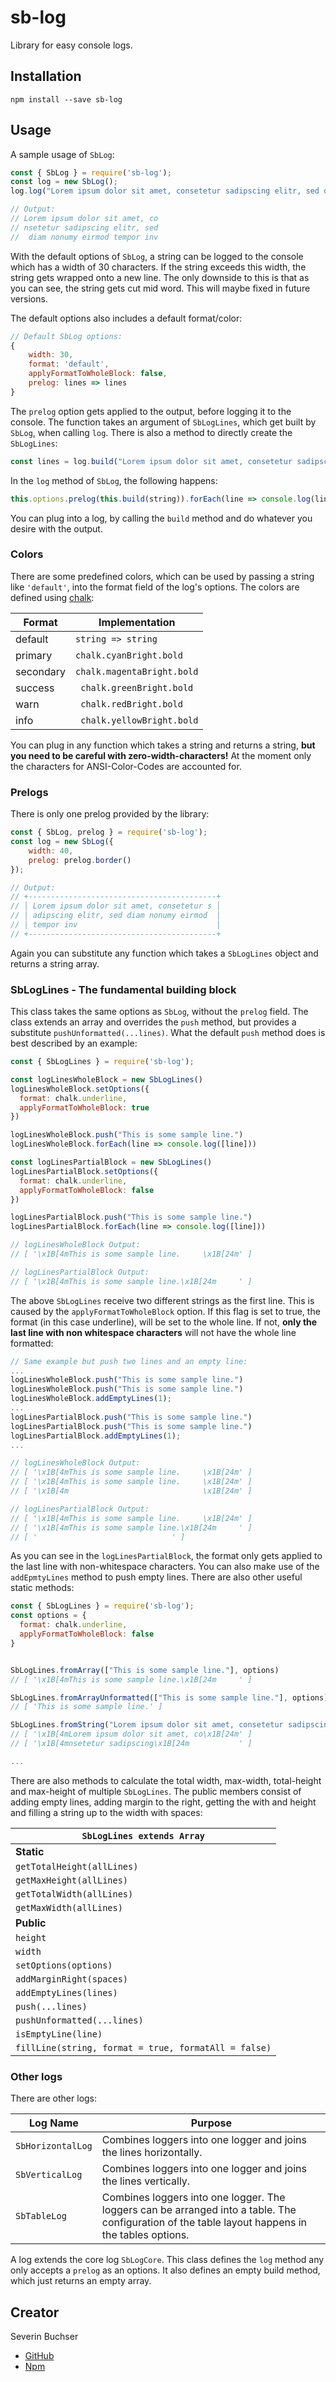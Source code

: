 # sb-log

Library for easy console logs.

## Installation

```
npm install --save sb-log
```

## Usage

A sample usage of `SbLog`:

```js
const { SbLog } = require('sb-log');
const log = new SbLog();
log.log("Lorem ipsum dolor sit amet, consetetur sadipscing elitr, sed diam nonumy eirmod tempor inv");

// Output:
// Lorem ipsum dolor sit amet, co
// nsetetur sadipscing elitr, sed
//  diam nonumy eirmod tempor inv
```

With the default options of `SbLog`, a string can be logged to the console which has a width of 30 characters. If the string exceeds this width, the string gets wrapped onto a new line. The only downside to this is that as you can see, the string gets cut mid word. This will maybe fixed in future versions. 

The default options also includes a default format/color:

```js
// Default SbLog options:
{
	width: 30,
	format: 'default',
	applyFormatToWholeBlock: false,
	prelog: lines => lines
}
```

The `prelog` option gets applied to the output, before logging it to the console. The function takes an argument of `SbLogLines`, which get built by `SbLog`, when calling `log`. There is also a method to directly create the `SbLogLines`:

```js
const lines = log.build("Lorem ipsum dolor sit amet, consetetur sadipscing elitr, sed diam nonumy eirmod tempor inv");
```

In the `log` method of `SbLog`, the following happens:

```js
this.options.prelog(this.build(string)).forEach(line => console.log(line))
```

You can plug into a log, by calling the `build` method and do whatever you desire with the output.

### Colors

There are some predefined colors, which can be used by passing a string like `'default'`, into the format field of the log's options. The colors are defined using  [chalk](https://www.npmjs.com/package/chalk):

| Format    | Implementation             |
| --------- | -------------------------- |
| default   | `string => string`         |
| primary   | `chalk.cyanBright.bold`    |
| secondary | `chalk.magentaBright.bold` |
| success   | ` chalk.greenBright.bold`  |
| warn      | ` chalk.redBright.bold`    |
| info      | ` chalk.yellowBright.bold` |

You can plug in any function which takes a string and returns a string, **but you need to be careful with zero-width-characters!** At the moment only the characters for ANSI-Color-Codes are accounted for.

### Prelogs

There is only one prelog provided by the library:

```js
const { SbLog, prelog } = require('sb-log');
const log = new SbLog({
	width: 40,
	prelog: prelog.border()
});

// Output:
// +------------------------------------------+
// │ Lorem ipsum dolor sit amet, consetetur s │
// │ adipscing elitr, sed diam nonumy eirmod  │
// │ tempor inv                               │
// +------------------------------------------+
```

Again you can substitute any function which takes a `SbLogLines` object and returns a string array.

### SbLogLines - The fundamental building block

This class takes the same options as `SbLog`, without the `prelog` field. The class extends an array and overrides the `push` method, but provides a substitute `pushUnformatted(...lines)`. What the default `push` method does is best described by an example:

```js
const { SbLogLines } = require('sb-log');

const logLinesWholeBlock = new SbLogLines()
logLinesWholeBlock.setOptions({
  format: chalk.underline,
  applyFormatToWholeBlock: true
})

logLinesWholeBlock.push("This is some sample line.")
logLinesWholeBlock.forEach(line => console.log([line]))

const logLinesPartialBlock = new SbLogLines()
logLinesPartialBlock.setOptions({
  format: chalk.underline,
  applyFormatToWholeBlock: false
})

logLinesPartialBlock.push("This is some sample line.")
logLinesPartialBlock.forEach(line => console.log([line]))

// logLinesWholeBlock Output:
// [ '\x1B[4mThis is some sample line.     \x1B[24m' ]

// logLinesPartialBlock Output:
// [ '\x1B[4mThis is some sample line.\x1B[24m     ' ]
```

The above `SbLogLines` receive two different strings as the first line. This is caused by the `applyFormatToWholeBlock` option. If this flag is set to true, the format (in this case underline), will be set to the whole line. If not, **only the last line with non whitespace characters** will not have the whole line formatted:

 ```js
// Same example but push two lines and an empty line:
...
logLinesWholeBlock.push("This is some sample line.")
logLinesWholeBlock.push("This is some sample line.")
logLinesWholeBlock.addEmptyLines(1);
...
logLinesPartialBlock.push("This is some sample line.")
logLinesPartialBlock.push("This is some sample line.")
logLinesPartialBlock.addEmptyLines(1);
...

// logLinesWholeBlock Output:
// [ '\x1B[4mThis is some sample line.     \x1B[24m' ]
// [ '\x1B[4mThis is some sample line.     \x1B[24m' ]
// [ '\x1B[4m                              \x1B[24m' ]

// logLinesPartialBlock Output:
// [ '\x1B[4mThis is some sample line.     \x1B[24m' ]
// [ '\x1B[4mThis is some sample line.\x1B[24m     ' ]
// [ '                              ' ]
 ```

As you can see in the `logLinesPartialBlock`, the format only gets applied to the last line with non-whitespace characters. You can also make use of the `addEpmtyLines` method to push empty lines. There are also other useful static methods:

```js
const { SbLogLines } = require('sb-log');
const options = {
  format: chalk.underline,
  applyFormatToWholeBlock: false
}


SbLogLines.fromArray(["This is some sample line."], options)
// [ '\x1B[4mThis is some sample line.\x1B[24m     ' ]

SbLogLines.fromArrayUnformatted(["This is some sample line."], options)
// [ 'This is some sample line.' ]

SbLogLines.fromString("Lorem ipsum dolor sit amet, consetetur sadipscing", options)
// [ '\x1B[4mLorem ipsum dolor sit amet, co\x1B[24m' ]
// [ '\x1B[4mnsetetur sadipscing\x1B[24m           ' ]

...
```

There are also methods to calculate the total width, max-width, total-height and max-height of multiple `SbLogLines`. The public members consist of adding empty lines, adding margin to the right, getting the with and height and filling a string up to the width with spaces:

| `SbLogLines extends Array`                           |
| ---------------------------------------------------- |
| **Static**                                           |
| `getTotalHeight(allLines)`                           |
| `getMaxHeight(allLines)`                             |
| `getTotalWidth(allLines)`                            |
| `getMaxWidth(allLines)`                              |
| **Public**                                           |
| `height`                                             |
| `width`                                              |
| `setOptions(options)`                                |
| `addMarginRight(spaces)`                             |
| `addEmptyLines(lines)`                               |
| `push(...lines)`                                     |
| `pushUnformatted(...lines)`                          |
| `isEmptyLine(line)`                                  |
| `fillLine(string, format = true, formatAll = false)` |

### Other logs

There are other logs:

| Log Name          | Purpose                                                      |
| ----------------- | ------------------------------------------------------------ |
| `SbHorizontalLog` | Combines loggers into one logger and joins the lines horizontally. |
| `SbVerticalLog`   | Combines loggers into one logger and joins the lines vertically. |
| `SbTableLog`      | Combines loggers into one logger. The loggers can be arranged into a table. The configuration of the table layout happens in the tables options. |

A log extends the core log `SbLogCore`. This class defines the `log` method any only accepts a `prelog` as an options. It also defines an empty build method, which just returns an empty array. 

## Creator

Severin Buchser

* [GitHub](https://github.com/SeverinBuchser)
* [Npm](https://www.npmjs.com/~severinbuchser)

